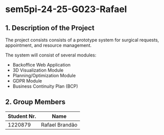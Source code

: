 # sem5pi-24-25-G023-Rafael

## 1. Description of the Project

The project consists consists of a prototype system for surgical requests, appointment, and resource management.

The system will consist of several modules:
- Backoffice Web Application
- 3D Visualization Module
- Planning/Optimization Module
- GDPR Module
- Business Continuity Plan (BCP)

## 2. Group Members

| Student Nr. | Name            |
| ----------- | --------------- |
| 1220879     | Rafael Brandão  |